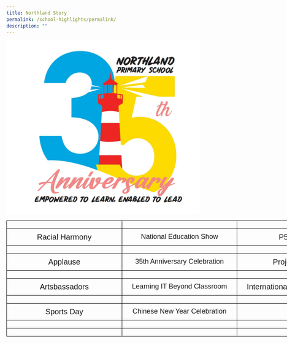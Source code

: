 ```yaml
---
title: Northland Story
permalink: /school-highlights/permalink/
description: ""
---
```

<style type="text/css">
.tg  {border-collapse:collapse;border-spacing:0;margin:0px auto;}
.tg td{border-color:black;border-style:solid;border-width:1px;font-family:Arial, sans-serif;font-size:14px;
  overflow:hidden;padding:10px 10px;word-break:normal;}
.tg th{border-color:black;border-style:solid;border-width:1px;font-family:Arial, sans-serif;font-size:14px;
  font-weight:normal;overflow:hidden;padding:10px 10px;word-break:normal;}
.tg .tg-bzci{font-size:20px;text-align:center;vertical-align:top}
.tg .tg-xnjl{font-size:20px;position:-webkit-sticky;position:sticky;text-align:center;top:-1px;vertical-align:top;
  will-change:transform}
.tg .tg-cdiy{font-size:18px;position:-webkit-sticky;position:sticky;text-align:center;top:-1px;vertical-align:top;
  will-change:transform}
.tg .tg-13pz{font-size:18px;text-align:center;vertical-align:top}
.tg .tg-60hs{font-size:20px;text-align:left;vertical-align:top}
.tg .tg-nx8p{font-size:18px;text-align:left;vertical-align:top}
</style>
![](/images/Photos%20Used/35th%20anniversary%20logo.jpeg)
    <table style="undefined;table-layout: fixed; width: 903px" class="tg">
<colgroup>
<col style="width: 301px">
<col style="width: 301px">
<col style="width: 301px">
</colgroup>
<thead>
  <tr>
    <th class="tg-xnjl"></th>
    <th class="tg-cdiy"></th>
    <th class="tg-xnjl"></th>
  </tr>
</thead>
<tbody>
  <tr>
    <td class="tg-bzci">Racial Harmony</td>
    <td class="tg-13pz">National Education Show</td>
    <td class="tg-bzci">P5 Camp</td>
  </tr>
  <tr>
    <td class="tg-bzci"></td>
    <td class="tg-13pz"></td>
    <td class="tg-bzci"></td>
  </tr>
  <tr>
    <td class="tg-bzci">Applause</td><td class="tg-13pz">35th Anniversary Celebration</td>
    <td class="tg-bzci">Project Work</td>
  </tr>
  <tr>
    <td class="tg-bzci"></td>
    <td class="tg-13pz"></td>
    <td class="tg-bzci"></td>
  </tr>
  <tr>
    <td class="tg-bzci">Artsbassadors</td>
    <td class="tg-13pz">Learning IT Beyond Classroom</td>
    <td class="tg-bzci">International Friendship Day</td>
  </tr>
  <tr>
    <td class="tg-bzci"></td>
    <td class="tg-13pz"></td>
    <td class="tg-bzci"></td>
  </tr>
  <tr>
    <td class="tg-bzci">Sports Day</td>
    <td class="tg-13pz">Chinese New Year Celebration</td>
    <td class="tg-bzci"></td>
  </tr>
  <tr>
    <td class="tg-60hs"></td>
    <td class="tg-nx8p"></td>
    <td class="tg-60hs"></td>
  </tr>
  <tr>
    <td class="tg-60hs"></td>
    <td class="tg-nx8p"></td>
    <td class="tg-60hs"></td>
  </tr>
</tbody>
</table>